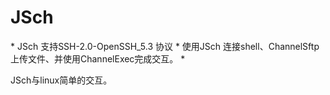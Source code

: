 # JSch
<p>
 * JSch 支持SSH-2.0-OpenSSH_5.3 协议
 * 使用JSch 连接shell、ChannelSftp上传文件、并使用ChannelExec完成交互。
 * 
</P>
JSch与linux简单的交互。
